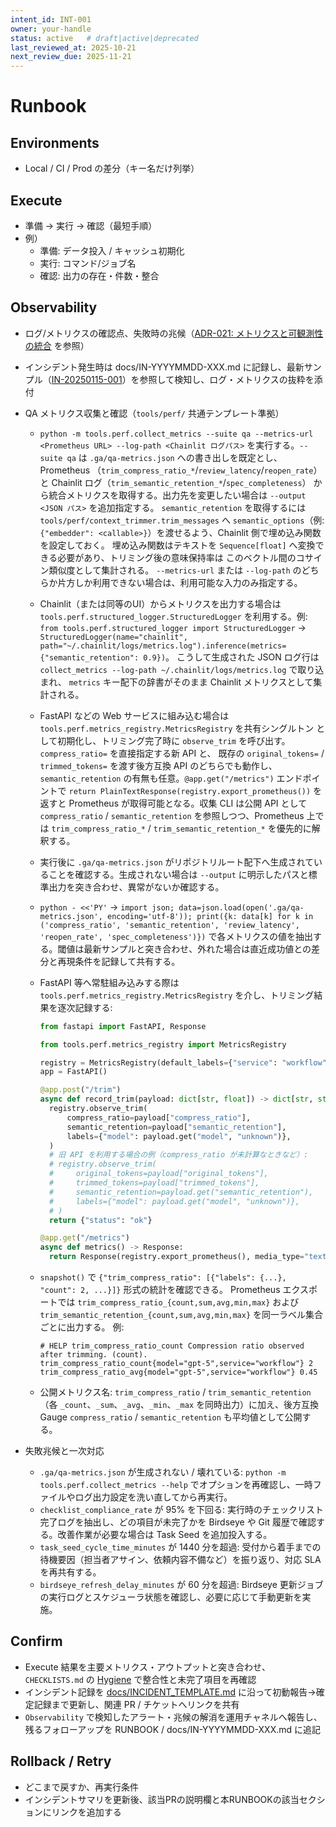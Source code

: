 ```yaml
---
intent_id: INT-001
owner: your-handle
status: active   # draft|active|deprecated
last_reviewed_at: 2025-10-21
next_review_due: 2025-11-21
---
```


# Runbook

## Environments

- Local / CI / Prod の差分（キー名だけ列挙）

## Execute

- 準備 → 実行 → 確認（最短手順）
- 例）
  - 準備: データ投入 / キャッシュ初期化
  - 実行: コマンド/ジョブ名
  - 確認: 出力の存在・件数・整合

## Observability

- ログ/メトリクスの確認点、失敗時の兆候（[ADR-021: メトリクスと可観測性の統合](docs/ADR/ADR-021-metrics-observability.md) を参照）
- インシデント発生時は docs/IN-YYYYMMDD-XXX.md に記録し、最新サンプル（[IN-20250115-001](docs/IN-20250115-001.md)）を参照して検知し、ログ・メトリクスの抜粋を添付
- QA メトリクス収集と確認（`tools/perf/` 共通テンプレート準拠）
  - `python -m tools.perf.collect_metrics --suite qa --metrics-url <Prometheus URL> --log-path <Chainlit ログパス>`
    を実行する。`--suite qa` は `.ga/qa-metrics.json` への書き出しを既定とし、Prometheus
    （`trim_compress_ratio_*`/`review_latency`/`reopen_rate`）と Chainlit ログ（`trim_semantic_retention_*`/`spec_completeness`）
    から統合メトリクスを取得する。出力先を変更したい場合は `--output <JSON パス>` を追加指定する。
    `semantic_retention` を取得するには `tools/perf/context_trimmer.trim_messages` へ
    `semantic_options`（例: `{"embedder": <callable>}`）を渡せるよう、Chainlit 側で埋め込み関数を設定しておく。
    埋め込み関数はテキストを `Sequence[float]` へ変換できる必要があり、トリミング後の意味保持率は
    このベクトル間のコサイン類似度として集計される。
    `--metrics-url` または `--log-path` のどちらか片方しか利用できない場合は、利用可能な入力のみ指定する。
  - Chainlit（または同等のUI）からメトリクスを出力する場合は `tools.perf.structured_logger.StructuredLogger`
    を利用する。例: `from tools.perf.structured_logger import StructuredLogger` →
    `StructuredLogger(name="chainlit", path="~/.chainlit/logs/metrics.log").inference(metrics={"semantic_retention": 0.9})`。
    こうして生成された JSON ログ行は `collect_metrics --log-path ~/.chainlit/logs/metrics.log` で取り込まれ、
    `metrics` キー配下の辞書がそのまま Chainlit メトリクスとして集計される。
  - FastAPI などの Web サービスに組み込む場合は `tools.perf.metrics_registry.MetricsRegistry` を共有シングルトン
    として初期化し、トリミング完了時に `observe_trim` を呼び出す。`compress_ratio=` を直接指定する新 API と、
    既存の `original_tokens=` / `trimmed_tokens=` を渡す後方互換 API のどちらでも動作し、`semantic_retention`
    の有無も任意。`@app.get("/metrics")` エンドポイントで `return PlainTextResponse(registry.export_prometheus())`
    を返すと Prometheus が取得可能となる。収集 CLI は公開 API として `compress_ratio` / `semantic_retention`
    を参照しつつ、Prometheus 上では `trim_compress_ratio_*` / `trim_semantic_retention_*` を優先的に解釈する。
  - 実行後に `.ga/qa-metrics.json` がリポジトリルート配下へ生成されていることを確認する。生成されない場合は
    `--output` に明示したパスと標準出力を突き合わせ、異常がないか確認する。
  - `python - <<'PY'` → `import json; data=json.load(open('.ga/qa-metrics.json', encoding='utf-8'));
     print({k: data[k] for k in ('compress_ratio', 'semantic_retention', 'review_latency', 'reopen_rate', 'spec_completeness')})`
    で各メトリクスの値を抽出する。閾値は最新サンプルと突き合わせ、外れた場合は直近成功値との差分と再現条件を記録して共有する。
  - FastAPI 等へ常駐組み込みする際は `tools.perf.metrics_registry.MetricsRegistry` を介し、トリミング結果を逐次記録する:

      ```python
    from fastapi import FastAPI, Response

    from tools.perf.metrics_registry import MetricsRegistry

    registry = MetricsRegistry(default_labels={"service": "workflow"})
    app = FastAPI()

    @app.post("/trim")
    async def record_trim(payload: dict[str, float]) -> dict[str, str]:
        registry.observe_trim(
            compress_ratio=payload["compress_ratio"],
            semantic_retention=payload["semantic_retention"],
            labels={"model": payload.get("model", "unknown")},
        )
        # 旧 API を利用する場合の例（compress_ratio が未計算なときなど）:
        # registry.observe_trim(
        #     original_tokens=payload["original_tokens"],
        #     trimmed_tokens=payload["trimmed_tokens"],
        #     semantic_retention=payload.get("semantic_retention"),
        #     labels={"model": payload.get("model", "unknown")},
        # )
        return {"status": "ok"}

    @app.get("/metrics")
    async def metrics() -> Response:
        return Response(registry.export_prometheus(), media_type="text/plain")
      ```

  - `snapshot()` で `{"trim_compress_ratio": [{"labels": {...}, "count": 2, ...}]}` 形式の統計を確認できる。
    Prometheus エクスポートでは `trim_compress_ratio_{count,sum,avg,min,max}` および
    `trim_semantic_retention_{count,sum,avg,min,max}` を同一ラベル集合ごとに出力する。
    例:

    ```text
    # HELP trim_compress_ratio_count Compression ratio observed after trimming. (count).
    trim_compress_ratio_count{model="gpt-5",service="workflow"} 2
    trim_compress_ratio_avg{model="gpt-5",service="workflow"} 0.45
    ```

  - 公開メトリクス名: `trim_compress_ratio` / `trim_semantic_retention`
    （各 `_count`、`_sum`、`_avg`、`_min`、`_max` を同時出力）に加え、後方互換 Gauge
    `compress_ratio` / `semantic_retention` も平均値として公開する。

- 失敗兆候と一次対応
  - `.ga/qa-metrics.json` が生成されない / 壊れている: `python -m tools.perf.collect_metrics --help` でオプションを再確認し、一時ファイルやログ出力設定を洗い直してから再実行。
  - `checklist_compliance_rate` が 95% を下回る: 実行時のチェックリスト完了ログを抽出し、どの項目が未完了かを Birdseye や Git 履歴で確認する。改善作業が必要な場合は Task Seed を追加投入する。
  - `task_seed_cycle_time_minutes` が 1440 分を超過: 受付から着手までの待機要因（担当者アサイン、依頼内容不備など）を振り返り、対応 SLA を再共有する。
  - `birdseye_refresh_delay_minutes` が 60 分を超過: Birdseye 更新ジョブの実行ログとスケジューラ状態を確認し、必要に応じて手動更新を実施。

## Confirm

- Execute 結果を主要メトリクス・アウトプットと突き合わせ、`CHECKLISTS.md` の [Hygiene](CHECKLISTS.md#hygiene) で整合性と未完了項目を再確認
- インシデント記録を [docs/INCIDENT_TEMPLATE.md](docs/INCIDENT_TEMPLATE.md) に沿って初動報告→確定記録まで更新し、関連 PR / チケットへリンクを共有
- `Observability` で検知したアラート・兆候の解消を運用チャネルへ報告し、残るフォローアップを RUNBOOK / docs/IN-YYYYMMDD-XXX.md に追記

## Rollback / Retry

- どこまで戻すか、再実行条件
- インシデントサマリを更新後、該当PRの説明欄と本RUNBOOKの該当セクションにリンクを追加する
